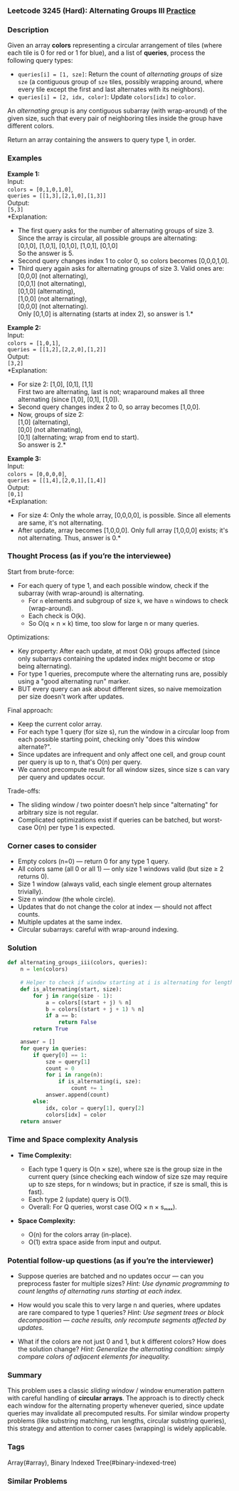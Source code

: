 ### Leetcode 3245 (Hard): Alternating Groups III [Practice](https://leetcode.com/problems/alternating-groups-iii)

### Description  
Given an array **colors** representing a circular arrangement of tiles (where each tile is 0 for red or 1 for blue), and a list of **queries**, process the following query types:
- `queries[i] = [1, sze]`: Return the count of *alternating groups* of size `sze` (a contiguous group of `sze` tiles, possibly wrapping around, where every tile except the first and last alternates with its neighbors).
- `queries[i] = [2, idx, color]`: Update `colors[idx]` to `color`.

An *alternating group* is any contiguous subarray (with wrap-around) of the given size, such that every pair of neighboring tiles inside the group have different colors.

Return an array containing the answers to query type 1, in order.

### Examples  

**Example 1:**  
Input:  
`colors = [0,1,0,1,0]`,  
`queries = [[1,3],[2,1,0],[1,3]]`  
Output:  
`[5,3]`  
*Explanation:  
- The first query asks for the number of alternating groups of size 3. Since the array is circular, all possible groups are alternating:  
  [0,1,0], [1,0,1], [0,1,0], [1,0,1], [0,1,0]  
  So the answer is 5.  
- Second query changes index 1 to color 0, so colors becomes [0,0,0,1,0].  
- Third query again asks for alternating groups of size 3. Valid ones are:  
  [0,0,0] (not alternating),  
  [0,0,1] (not alternating),  
  [0,1,0] (alternating),  
  [1,0,0] (not alternating),  
  [0,0,0] (not alternating).  
  Only [0,1,0] is alternating (starts at index 2), so answer is 1.*

**Example 2:**  
Input:  
`colors = [1,0,1]`,  
`queries = [[1,2],[2,2,0],[1,2]]`  
Output:  
`[3,2]`  
*Explanation:  
- For size 2: [1,0], [0,1], [1,1]  
  First two are alternating, last is not; wraparound makes all three alternating (since [1,0], [0,1], [1,0]).  
- Second query changes index 2 to 0, so array becomes [1,0,0].  
- Now, groups of size 2:  
  [1,0] (alternating),  
  [0,0] (not alternating),  
  [0,1] (alternating; wrap from end to start).  
  So answer is 2.*

**Example 3:**  
Input:  
`colors = [0,0,0,0]`,  
`queries = [[1,4],[2,0,1],[1,4]]`  
Output:  
`[0,1]`  
*Explanation:  
- For size 4: Only the whole array, [0,0,0,0], is possible. Since all elements are same, it's not alternating.  
- After update, array becomes [1,0,0,0]. Only full array [1,0,0,0] exists; it's not alternating. Thus, answer is 0.*

### Thought Process (as if you’re the interviewee)  
Start from brute-force:
- For each query of type 1, and each possible window, check if the subarray (with wrap-around) is alternating.
  - For `n` elements and subgroup of size `k`, we have `n` windows to check (wrap-around).
  - Each check is O(k).
  - So O(q × n × k) time, too slow for large n or many queries.

Optimizations:
- Key property: After each update, at most O(k) groups affected (since only subarrays containing the updated index might become or stop being alternating).
- For type 1 queries, precompute where the alternating runs are, possibly using a "good alternating run" marker.
- BUT every query can ask about different sizes, so naive memoization per size doesn't work after updates.

Final approach:
- Keep the current color array.
- For each type 1 query (for size s), run the window in a circular loop from each possible starting point, checking only "does this window alternate?".
- Since updates are infrequent and only affect one cell, and group count per query is up to n, that's O(n) per query.
- We cannot precompute result for all window sizes, since size s can vary per query and updates occur.

Trade-offs:
- The sliding window / two pointer doesn’t help since "alternating" for arbitrary size is not regular.
- Complicated optimizations exist if queries can be batched, but worst-case O(n) per type 1 is expected.

### Corner cases to consider  
- Empty colors (n=0) — return 0 for any type 1 query.
- All colors same (all 0 or all 1) — only size 1 windows valid (but size ≥ 2 returns 0).
- Size 1 window (always valid, each single element group alternates trivially).
- Size n window (the whole circle).
- Updates that do not change the color at index — should not affect counts.
- Multiple updates at the same index.
- Circular subarrays: careful with wrap-around indexing.

### Solution

```python
def alternating_groups_iii(colors, queries):
    n = len(colors)
    
    # Helper to check if window starting at i is alternating for length k
    def is_alternating(start, size):
        for j in range(size - 1):
            a = colors[(start + j) % n]
            b = colors[(start + j + 1) % n]
            if a == b:
                return False
        return True

    answer = []
    for query in queries:
        if query[0] == 1:
            sze = query[1]
            count = 0
            for i in range(n):
                if is_alternating(i, sze):
                    count += 1
            answer.append(count)
        else:
            idx, color = query[1], query[2]
            colors[idx] = color
    return answer
```

### Time and Space complexity Analysis  

- **Time Complexity:**  
  - Each type 1 query is O(n × sze), where sze is the group size in the current query (since checking each window of size sze may require up to sze steps, for n windows; but in practice, if sze is small, this is fast).
  - Each type 2 (update) query is O(1).
  - Overall: For Q queries, worst case O(Q × n × sₘₐₓ).

- **Space Complexity:**  
  - O(n) for the colors array (in-place).
  - O(1) extra space aside from input and output.

### Potential follow-up questions (as if you’re the interviewer)  

- Suppose queries are batched and no updates occur — can you preprocess faster for multiple sizes?
  *Hint: Use dynamic programming to count lengths of alternating runs starting at each index.*

- How would you scale this to very large n and queries, where updates are rare compared to type 1 queries?
  *Hint: Use segment trees or block decomposition — cache results, only recompute segments affected by updates.*

- What if the colors are not just 0 and 1, but k different colors? How does the solution change?
  *Hint: Generalize the alternating condition: simply compare colors of adjacent elements for inequality.*

### Summary
This problem uses a classic *sliding window* / window enumeration pattern with careful handling of **circular arrays**. The approach is to directly check each window for the alternating property whenever queried, since update queries may invalidate all precomputed results. For similar window property problems (like substring matching, run lengths, circular substring queries), this strategy and attention to corner cases (wrapping) is widely applicable.

### Tags
Array(#array), Binary Indexed Tree(#binary-indexed-tree)

### Similar Problems
